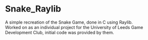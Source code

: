 # Snake_Raylib
A simple recreation of the Snake Game, done in C using Raylib.\
Worked on as an individual project for the University of Leeds Game Development Club, initial code was provided by them.
